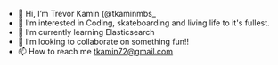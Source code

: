 - 👋 Hi, I’m Trevor Kamin (@tkaminmbs_
- 👀 I’m interested in Coding, skateboarding and living life to it's fullest.
- 🌱 I’m currently learning Elasticsearch
- 💞️ I’m looking to collaborate on something fun!!
- 📫 How to reach me tkamin72@gmail.com

<!---
tkaminmbs/tkaminmbs is a ✨ special ✨ repository because its `README.md` (this file) appears on your GitHub profile.
You can click the Preview link to take a look at your changes.
--->
